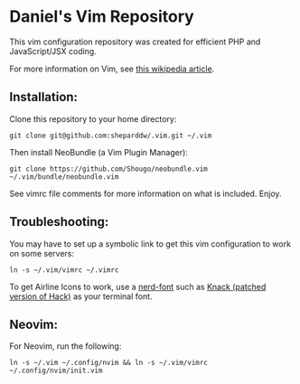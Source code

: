 # Daniel's Vim Repository
This vim configuration repository was created for efficient PHP and JavaScript/JSX coding.

For more information on Vim, see [this wikipedia article](https://en.wikipedia.org/wiki/Vim_(text_editor)).

## Installation:
Clone this repository to your home directory:
```
git clone git@github.com:sheparddw/.vim.git ~/.vim
```
Then install NeoBundle (a Vim Plugin Manager):
```
git clone https://github.com/Shougo/neobundle.vim ~/.vim/bundle/neobundle.vim
```
See vimrc file comments for more information on what is included.
Enjoy.

## Troubleshooting:
You may have to set up a symbolic link to get this vim configuration to work on some servers:
```
ln -s ~/.vim/vimrc ~/.vimrc
```
To get Airline Icons to work, use a [nerd-font](https://github.com/ryanoasis/nerd-fonts) such as [Knack (patched version of Hack)](https://github.com/ryanoasis/nerd-fonts/blob/master/patched-fonts/Hack/Regular/complete/Knack%20Regular%20Nerd%20Font%20Complete.ttf) as your terminal font.

## Neovim:
For Neovim, run the following:
```
ln -s ~/.vim ~/.config/nvim && ln -s ~/.vim/vimrc ~/.config/nvim/init.vim
```

